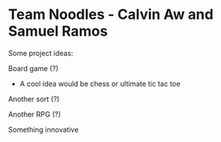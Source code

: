 # Team Noodles - Calvin Aw and Samuel Ramos

Some project ideas:

Board game (?)
- A cool idea would be chess or ultimate tic tac toe

Another sort (?)

Another RPG (?)

Something innovative


